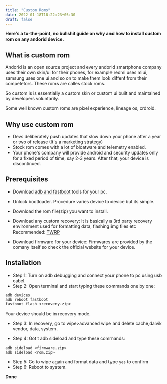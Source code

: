 ```yaml
---
title: "Custom Roms"
date: 2022-01-18T18:22:23+05:30
draft: false
---
```


**Here's a to-the-point, no bullshit guide on why and how to install custom rom on any andorid device.**

## What is custom rom
Andorid is an open source project and every andorid smartphone company uses their own skin/ui for their phones, for example redmi uses miui, samsung uses one ui and so on to make them look diffent from their competetors. These roms are calles stock roms.

So custom is is essentially a custom skin or custom ui built and maintained by developers voluntarily.

Some well known custom roms are pixel experience, lineage os, crdroid.

## Why use custom rom
- Devs deliberately push updates that slow down your phone after a year or two of release (It's a marketing strategy)
- Stock rom comes with a lot of bloatware and telemetry enabled.
- Your phone's company will provide android and security updates only for a fixed period of time, say 2-3 years. After that, your device is discontinued.

## Prerequisites
- Download [adb and fastboot](https://forum.xda-developers.com/t/official-tool-windows-adb-fastboot-and-drivers-15-seconds-adb-installer-v1-4-3.2588979/) tools for your pc.
- Unlock bootloader. Procedure varies device to device but its simple.

- Download the rom file(zip) you want to install.

- Download any custom recovery: It is basically a 3rd party recovery environment used for formatting data, flashing img files etc Recommended: [TWRP](https://twrp.me)
- Download firmware for your device: Firmwares are provided by the comany itself so check the official website for your device.

## Installation
- Step 1:  Turn on adb debugging and connect your phone to pc using usb cabel.
- Step 2: Open terminal and start typing these commands one by one:
```shell
adb devices
adb reboot fastboot
fastboot flash <recovery.zip>
```
Your device should be in recovery mode.

- Step 3: In recovery, go to wipe>advanced wipe and delete cache,dalvik vendor, data, system.

- Step 4: Got t adb sideload and type these commands:
```shell
adb sideload <firmware.zip>
adb sideload <rom.zip>
```

- Step 5: Go to wipe again and format data and type ```yes``` to confirm
- Step 6: Reboot to system.

**Done**
